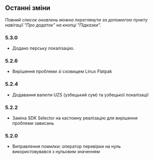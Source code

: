 ## Останні зміни

_Повний список оновлень можна переглянути за допомогою пункту навігації "Про додаток" на кнопці "Підказки"._

### 5.3.0
- Додано перську локалізацію. 

### 5.2.6
- Вирішення проблеми зі сховищем Linux Flatpak

### 5.2.4
- Додавання валюти UZS (узбецький сум) та узбецької локалізації

### 5.2.2
- Заміна SDK Selector на кастомну реалізацію для вирішення проблеми зависань

### 5.2.0
- Виправлення помилки: оператор перевірки на нуль використовувався з нульовим значенням

